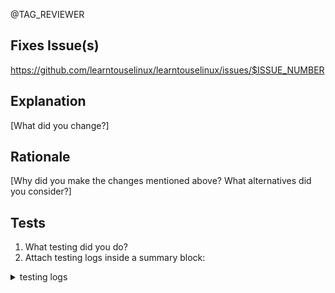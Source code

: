 @TAG_REVIEWER

## Fixes Issue(s)
https://github.com/learntouselinux/learntouselinux/issues/$ISSUE_NUMBER

## Explanation
[What did you change?]

## Rationale
[Why did you make the changes mentioned above? What alternatives did you consider?]

## Tests
1. What testing did you do? 
1. Attach testing logs inside a summary block:

<details>
<summary>testing logs</summary>

```

```
</details>

